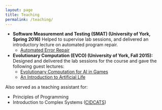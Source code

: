 ```yaml
---
layout: page
title: Teaching
permalink: /teaching/
---
```


* **Software Measurement and Testing (SMAT) (University of York, Spring 2016)**
  Helped to supervise lab sessions, and delivered an introductory lecture on automated
  program repair.
  * [Automated Error Repair]()
* **Evolutionary Computation (EVCO) (University of York, Fall 2015):**
  Designed and delivered the lab sessions for the course and gave the following
  guest lectures:
  * [Evolutionary Computation for AI in Games]()
  * [An Introduction to Artificial Life]()


Also served as a teaching assistant for:

* Principles of Programming
* Introduction to  Complex Systems ([CIDCATS](http://www.york.ac.uk/cidcats/))
